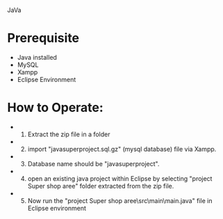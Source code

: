 JaVa
# Prerequisite
* Java installed
* MySQL
* Xampp
* Eclipse Environment

# How to Operate:
* 1. Extract the zip file in a folder
* 2. import "javasuperproject.sql.gz" (mysql database) file via Xampp.
* 3. Database name should be "javasuperproject".
* 4. open an existing java project within Eclipse by selecting "project Super shop aree" folder extracted from the zip file.
* 5. Now run the "project Super shop aree\src\main\main.java" file in Eclipse environment


